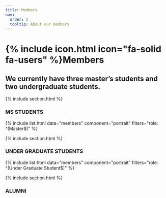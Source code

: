 ```yaml
---
title: Members
nav:
  order: 2
  tooltip: About our members
---
```


# {% include icon.html icon="fa-solid fa-users" %}Members


## We currently have three master’s students and two undergraduate students.

{% include section.html %}

### MS STUDENTS
{% include list.html data="members" component="portrait" filters="role: ^(Master$)" %}


{% include section.html %}

### UNDER GRADUATE STUDENTS
{% include list.html data="members" component="portrait" filters="role: ^(Under Graduate Student$)" %}

{% include section.html %}

### ALUMNI
